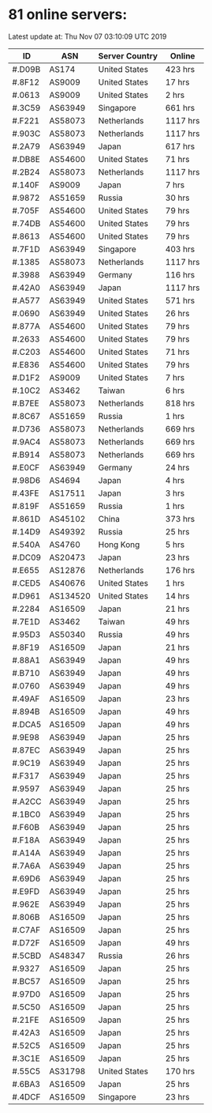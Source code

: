 # 81 online servers:

Latest update at: Thu Nov 07 03:10:09 UTC 2019

| ID | ASN | Server Country | Online |
| -- | --- | -------------- | ------ |
| #.D09B | AS174 | United States | 423 hrs |
| #.8F12 | AS9009 | United States | 17 hrs |
| #.0613 | AS9009 | United States | 2 hrs |
| #.3C59 | AS63949 | Singapore | 661 hrs |
| #.F221 | AS58073 | Netherlands | 1117 hrs |
| #.903C | AS58073 | Netherlands | 1117 hrs |
| #.2A79 | AS63949 | Japan | 617 hrs |
| #.DB8E | AS54600 | United States | 71 hrs |
| #.2B24 | AS58073 | Netherlands | 1117 hrs |
| #.140F | AS9009 | Japan | 7 hrs |
| #.9872 | AS51659 | Russia | 30 hrs |
| #.705F | AS54600 | United States | 79 hrs |
| #.74DB | AS54600 | United States | 79 hrs |
| #.8613 | AS54600 | United States | 79 hrs |
| #.7F1D | AS63949 | Singapore | 403 hrs |
| #.1385 | AS58073 | Netherlands | 1117 hrs |
| #.3988 | AS63949 | Germany | 116 hrs |
| #.42A0 | AS63949 | Japan | 1117 hrs |
| #.A577 | AS63949 | United States | 571 hrs |
| #.0690 | AS63949 | United States | 26 hrs |
| #.877A | AS54600 | United States | 79 hrs |
| #.2633 | AS54600 | United States | 79 hrs |
| #.C203 | AS54600 | United States | 71 hrs |
| #.E836 | AS54600 | United States | 79 hrs |
| #.D1F2 | AS9009 | United States | 7 hrs |
| #.10C2 | AS3462 | Taiwan | 6 hrs |
| #.B7EE | AS58073 | Netherlands | 818 hrs |
| #.8C67 | AS51659 | Russia | 1 hrs |
| #.D736 | AS58073 | Netherlands | 669 hrs |
| #.9AC4 | AS58073 | Netherlands | 669 hrs |
| #.B914 | AS58073 | Netherlands | 669 hrs |
| #.E0CF | AS63949 | Germany | 24 hrs |
| #.98D6 | AS4694 | Japan | 4 hrs |
| #.43FE | AS17511 | Japan | 3 hrs |
| #.819F | AS51659 | Russia | 1 hrs |
| #.861D | AS45102 | China | 373 hrs |
| #.14D9 | AS49392 | Russia | 25 hrs |
| #.540A | AS4760 | Hong Kong | 5 hrs |
| #.DC09 | AS20473 | Japan | 23 hrs |
| #.E655 | AS12876 | Netherlands | 176 hrs |
| #.CED5 | AS40676 | United States | 1 hrs |
| #.D961 | AS134520 | United States | 14 hrs |
| #.2284 | AS16509 | Japan | 21 hrs |
| #.7E1D | AS3462 | Taiwan | 49 hrs |
| #.95D3 | AS50340 | Russia | 49 hrs |
| #.8F19 | AS16509 | Japan | 21 hrs |
| #.88A1 | AS63949 | Japan | 49 hrs |
| #.B710 | AS63949 | Japan | 49 hrs |
| #.0760 | AS63949 | Japan | 49 hrs |
| #.49AF | AS16509 | Japan | 23 hrs |
| #.894B | AS16509 | Japan | 49 hrs |
| #.DCA5 | AS16509 | Japan | 49 hrs |
| #.9E98 | AS63949 | Japan | 25 hrs |
| #.87EC | AS63949 | Japan | 25 hrs |
| #.9C19 | AS63949 | Japan | 25 hrs |
| #.F317 | AS63949 | Japan | 25 hrs |
| #.9597 | AS63949 | Japan | 25 hrs |
| #.A2CC | AS63949 | Japan | 25 hrs |
| #.1BC0 | AS63949 | Japan | 25 hrs |
| #.F60B | AS63949 | Japan | 25 hrs |
| #.F18A | AS63949 | Japan | 25 hrs |
| #.A14A | AS63949 | Japan | 25 hrs |
| #.7A6A | AS63949 | Japan | 25 hrs |
| #.69D6 | AS63949 | Japan | 25 hrs |
| #.E9FD | AS63949 | Japan | 25 hrs |
| #.962E | AS63949 | Japan | 25 hrs |
| #.806B | AS16509 | Japan | 25 hrs |
| #.C7AF | AS16509 | Japan | 25 hrs |
| #.D72F | AS16509 | Japan | 49 hrs |
| #.5CBD | AS48347 | Russia | 26 hrs |
| #.9327 | AS16509 | Japan | 25 hrs |
| #.BC57 | AS16509 | Japan | 25 hrs |
| #.97D0 | AS16509 | Japan | 25 hrs |
| #.5C50 | AS16509 | Japan | 25 hrs |
| #.21FE | AS16509 | Japan | 25 hrs |
| #.42A3 | AS16509 | Japan | 25 hrs |
| #.52C5 | AS16509 | Japan | 25 hrs |
| #.3C1E | AS16509 | Japan | 25 hrs |
| #.55C5 | AS31798 | United States | 170 hrs |
| #.6BA3 | AS16509 | Japan | 25 hrs |
| #.4DCF | AS16509 | Singapore | 23 hrs |


